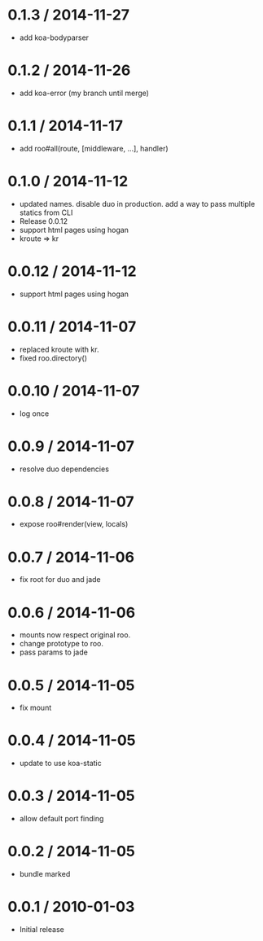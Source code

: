 
0.1.3 / 2014-11-27
==================

  * add koa-bodyparser

0.1.2 / 2014-11-26
==================

  * add koa-error (my branch until merge)

0.1.1 / 2014-11-17
==================

  * add roo#all(route, [middleware, ...], handler)

0.1.0 / 2014-11-12
==================

  * updated names. disable duo in production. add a way to pass multiple statics from CLI
  * Release 0.0.12
  * support html pages using hogan
  * kroute => kr

0.0.12 / 2014-11-12
==================

  * support html pages using hogan

0.0.11 / 2014-11-07
==================

  * replaced kroute with kr.
  * fixed roo.directory()

0.0.10 / 2014-11-07
==================

  * log once

0.0.9 / 2014-11-07
==================

  * resolve duo dependencies

0.0.8 / 2014-11-07
==================

  * expose roo#render(view, locals)

0.0.7 / 2014-11-06
==================

  * fix root for duo and jade

0.0.6 / 2014-11-06
==================

  * mounts now respect original roo.
  * change prototype to roo.
  * pass params to jade

0.0.5 / 2014-11-05
==================

  * fix mount

0.0.4 / 2014-11-05
==================

  * update to use koa-static

0.0.3 / 2014-11-05
==================

  * allow default port finding

0.0.2 / 2014-11-05
==================

  * bundle marked

0.0.1 / 2010-01-03
==================

  * Initial release
